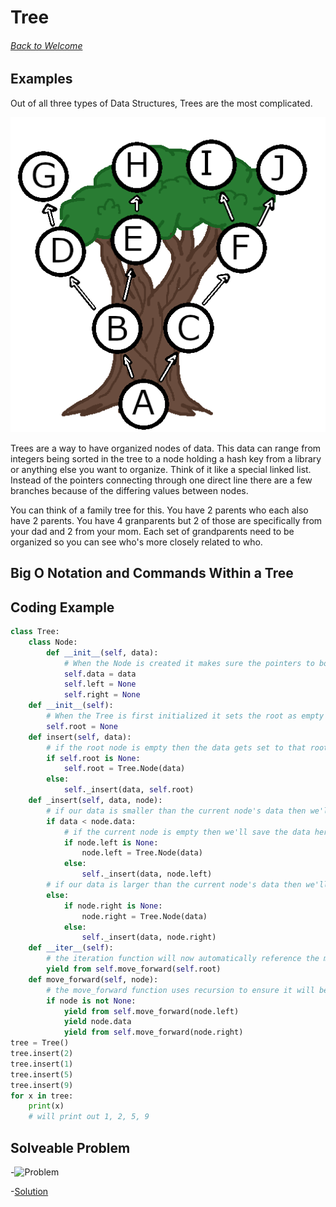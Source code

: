 # **Tree**
###### [Back to Welcome](0-Welcome.md)

## **Examples**
Out of all three types of Data Structures, Trees are the most complicated.

![](images/Tree_512x512.png)

Trees are a way to have organized nodes of data. This data can range from integers being sorted in the tree to a node holding a hash key from a library or anything else you want to organize. Think of it like a special linked list. Instead of the pointers connecting through one direct line there are a few branches because of the differing values between nodes.

You can think of a family tree for this. You have 2 parents who each also have 2 parents. You have 4 granparents but 2 of those are specifically from your dad and 2 from your mom. Each set of grandparents need to be organized so you can see who's more closely related to who.


## **Big O Notation and Commands Within a Tree**



## **Coding Example**
```python
class Tree:
    class Node:
        def __init__(self, data):
            # When the Node is created it makes sure the pointers to both left and right areas are empty.
            self.data = data
            self.left = None
            self.right = None
    def __init__(self):
        # When the Tree is first initialized it sets the root as empty so the first point of data will go into 
        self.root = None
    def insert(self, data):
        # if the root node is empty then the data gets set to that root node
        if self.root is None:
            self.root = Tree.Node(data)
        else:
            self._insert(data, self.root)
    def _insert(self, data, node):
        # if our data is smaller than the current node's data then we'll go to the left node
        if data < node.data:
            # if the current node is empty then we'll save the data here, if not we'll move again
            if node.left is None:
                node.left = Tree.Node(data)
            else:
                self._insert(data, node.left)
        # if our data is larger than the current node's data then we'll go to the right node
        else:
            if node.right is None:
                node.right = Tree.Node(data)
            else:
                self._insert(data, node.right)
    def __iter__(self):
        # the iteration function will now automatically reference the move_forward function just below 
        yield from self.move_forward(self.root)
    def move_forward(self, node):
        # the move_forward function uses recursion to ensure it will be referencing which node has what branch off's
        if node is not None:
            yield from self.move_forward(node.left)
            yield node.data
            yield from self.move_forward(node.right)
tree = Tree()
tree.insert(2)
tree.insert(1)
tree.insert(5)
tree.insert(9)
for x in tree:
    print(x)
    # will print out 1, 2, 5, 9
```

## **Solveable Problem**

-![Problem](PythonStuff/)

-[Solution](PythonStuff/03_TreeSolution.py)